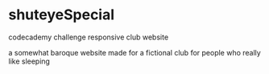 # shuteyeSpecial
codecademy challenge responsive club website

a somewhat baroque website made for a fictional club for people who really like sleeping
